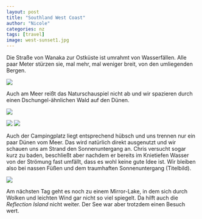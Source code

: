 ```yaml
---
layout: post
title: "Southland West Coast"
author: "Nicole"
categories: nz
tags: [travel]
image: west-sunset1.jpg
---
```

Die Straße von Wanaka zur Ostküste ist umrahmt von Wasserfällen. Alle paar Meter stürzen sie, mal mehr, mal weniger breit, von den umliegenden Bergen.

![](/assets/img/nz/west-waterfall.jpg)

Auch am Meer reißt das Naturschauspiel nicht ab und wir spazieren durch einen Dschungel-ähnlichen Wald auf den Dünen.

![](/assets/img/nz/west-jungel.jpg)

![](/assets/img/nz/west-kea-1.jpg)
![](/assets/img/nz/west-kea-2.jpg)

Auch der Campingplatz liegt entsprechend hübsch und uns trennen nur ein paar Dünen vom Meer. Das wird natürlich direkt ausgenutzt und wir schauen uns am Strand den Sonnenuntergang an. Chris versucht sogar kurz zu baden, beschließt aber nachdem er bereits im Knietiefen Wasser von der Strömung fast umfällt, dass es wohl keine gute Idee ist. Wir bleiben also bei nassen Füßen und dem traumhaften Sonnenuntergang (Titelbild).

![](/assets/img/nz/west-lich.jpg)

Am nächsten Tag geht es noch zu einem Mirror-Lake, in dem sich durch Wolken und leichten Wind gar nicht so viel spiegelt. Da hilft auch die *Reflection Island* nicht weiter. Der See war aber trotzdem einen Besuch wert.

